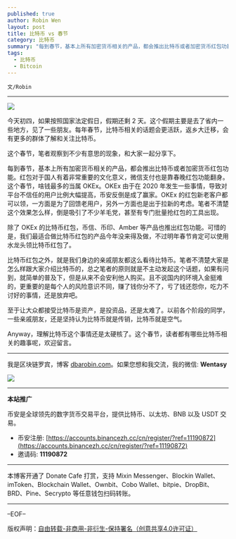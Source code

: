```yaml
---
published: true
author: Robin Wen
layout: post
title: 比特币 vs 春节
category: 比特币
summary: "每到春节，基本上所有加密货币相关的产品，都会推出比特币或者加密货币红包功能。红包对于国人有着非常重要的文化意义，微信支付也是靠春晚红包功能翻身。这个春节，啥钱最多的当属 OKEx。OKEx 由于在 2020 年发生一些事情，导致对平台不信任的用户比例大幅提高，币安反倒是成了赢家。OKEx 的红包新老客户都可以领，一方面是为了回馈老用户，另外一方面也是出于拉新的考虑。笔者不清楚这个效果怎么样，倒是吸引了不少羊毛党，甚至有专门批量抢红包的工具出现。Anyway，理解比特币这个事情还是太硬核了。"
tags:
  - 比特币
  - Bitcoin
---
```


`文/Robin`

***

![](https://cdn.dbarobin.com/lrurn1v.png)

今天初四，如果按照国家法定假日，假期还剩 2 天。这个假期主要是去了省内一些地方，见了一些朋友。每年春节，比特币相关的话题会更活跃，返乡大迁移，会有更多的群体了解和关注比特币。

这个春节，笔者观察到不少有意思的现象，和大家一起分享下。

每到春节，基本上所有加密货币相关的产品，都会推出比特币或者加密货币红包功能。红包对于国人有着非常重要的文化意义，微信支付也是靠春晚红包功能翻身。这个春节，啥钱最多的当属 OKEx。OKEx 由于在 2020 年发生一些事情，导致对平台不信任的用户比例大幅提高，币安反倒是成了赢家。OKEx 的红包新老客户都可以领，一方面是为了回馈老用户，另外一方面也是出于拉新的考虑。笔者不清楚这个效果怎么样，倒是吸引了不少羊毛党，甚至有专门批量抢红包的工具出现。

除了 OKEx 的比特币红包，币信、币印、Amber 等产品也推出红包功能。可惜的是，我们最适合做比特币红包的产品今年没来得及做，不过明年春节肯定可以使用水龙头领比特币红包了。

比特币红包之外，就是我们身边的亲戚朋友都这么看待比特币。笔者不清楚大家是怎么样跟大家介绍比特币的，总之笔者的原则就是不主动发起这个话题，如果有问到，就简单的普及下，但是从来不会安利他人购买。且不说国内的环境入金挺难的，更重要的是每个人的风险意识不同，赚了钱你分不了，亏了钱还怨你，吃力不讨好的事情，还是放弃吧。

至于让大众都接受比特币是资产，是投资品，还是太难了。以前各个阶段的同学，一些亲戚朋友，还是坚持认为比特币就是传销，比特币就是空气。

Anyway，理解比特币这个事情还是太硬核了。这个春节，读者都有哪些比特币相关的趣事呢，欢迎留言。

***

我是区块链罗宾，博客 [dbarobin.com](https://dbarobin.com/)。如果您想和我交流，我的微信: **Wentasy**

![](https://cdn.dbarobin.com/v4yywe2.png)

***

**本站推广**

币安是全球领先的数字货币交易平台，提供比特币、以太坊、BNB 以及 USDT 交易。

* 币安注册: [https://accounts.binancezh.cc/cn/register/?ref=11190872](https://accounts.binancezh.cc/cn/register/?ref=11190872)
* 邀请码: **11190872**

***

本博客开通了 Donate Cafe 打赏，支持 Mixin Messenger、Blockin Wallet、imToken、Blockchain Wallet、Ownbit、Cobo Wallet、bitpie、DropBit、BRD、Pine、Secrypto 等任意钱包扫码转账。

<center>
    <div class="--donate-button"
         data-button-id="f8b9df0d-af9a-460d-8258-d3f435445075"
    ></div>
</center>

***

–EOF–

版权声明：[自由转载-非商用-非衍生-保持署名（创意共享4.0许可证）](http://creativecommons.org/licenses/by-nc-nd/4.0/deed.zh)